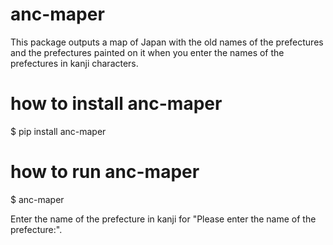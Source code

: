 # anc-maper
This package outputs a map of Japan with the old names of the prefectures and the prefectures painted on it when you enter the names of the prefectures in kanji characters.

# how to install anc-maper
$ pip install anc-maper

# how to run anc-maper
$ anc-maper

Enter the name of the prefecture in kanji for "Please enter the name of the prefecture:".
